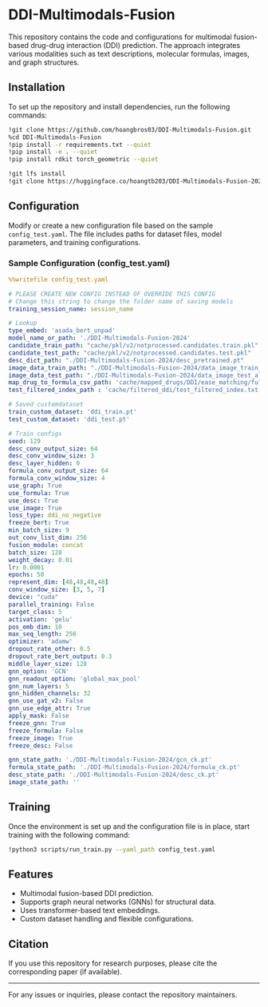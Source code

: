 # DDI-Multimodals-Fusion

This repository contains the code and configurations for multimodal fusion-based drug-drug interaction (DDI) prediction. The approach integrates various modalities such as text descriptions, molecular formulas, images, and graph structures.

## Installation

To set up the repository and install dependencies, run the following commands:

```bash
!git clone https://github.com/hoangbros03/DDI-Multimodals-Fusion.git
%cd DDI-Multimodals-Fusion
!pip install -r requirements.txt --quiet
!pip install -e . --quiet
!pip install rdkit torch_geometric --quiet

!git lfs install
!git clone https://huggingface.co/hoangtb203/DDI-Multimodals-Fusion-2024
```

## Configuration

Modify or create a new configuration file based on the sample `config_test.yaml`. The file includes paths for dataset files, model parameters, and training configurations.

### Sample Configuration (config_test.yaml)

```yaml
%%writefile config_test.yaml

# PLEASE CREATE NEW CONFIG INSTEAD OF OVERRIDE THIS CONFIG
# Change this string to change the folder name of saving models
training_session_name: session_name

# Lookup
type_embed: 'asada_bert_unpad'
model_name_or_path: './DDI-Multimodals-Fusion-2024'
candidate_train_path: "cache/pkl/v2/notprocessed.candidates.train.pkl"
candidate_test_path: "cache/pkl/v2/notprocessed.candidates.test.pkl"
desc_dict_path: "./DDI-Multimodals-Fusion-2024/desc_pretrained.pt"
image_data_train_path: "./DDI-Multimodals-Fusion-2024/data_image_train_allmodal.pt" 
image_data_test_path: "./DDI-Multimodals-Fusion-2024/data_image_test_allmodal.pt"
map_drug_to_formula_csv_path: 'cache/mapped_drugs/DDI/ease_matching/full.csv'
test_filtered_index_path : 'cache/filtered_ddi/test_filtered_index.txt'

# Saved customdataset
train_custom_dataset: 'ddi_train.pt'
test_custom_dataset: 'ddi_test.pt'

# Train configs
seed: 129
desc_conv_output_size: 64
desc_conv_window_size: 3
desc_layer_hidden: 0
formula_conv_output_size: 64 
formula_conv_window_size: 4
use_graph: True
use_formula: True
use_desc: True
use_image: True
loss_type: ddi_no_negative
freeze_bert: True
min_batch_size: 9
out_conv_list_dim: 256
fusion_module: concat
batch_size: 128
weight_decay: 0.01
lr: 0.0001
epochs: 50
represent_dim: [48,48,48,48]
conv_window_size: [3, 5, 7]
device: "cuda"
parallel_training: False
target_class: 5
activation: 'gelu'
pos_emb_dim: 10
max_seq_length: 256
optimizer: 'adamw'
dropout_rate_other: 0.5
dropout_rate_bert_output: 0.3
middle_layer_size: 128
gnn_option: 'GCN'
gnn_readout_option: 'global_max_pool'
gnn_num_layers: 5
gnn_hidden_channels: 32
gnn_use_gat_v2: False
gnn_use_edge_attr: True
apply_mask: False
freeze_gnn: True
freeze_formula: False
freeze_image: True
freeze_desc: False

gnn_state_path: './DDI-Multimodals-Fusion-2024/gcn_ck.pt'
formula_state_path: './DDI-Multimodals-Fusion-2024/formula_ck.pt'
desc_state_path: './DDI-Multimodals-Fusion-2024/desc_ck.pt'
image_state_path: ''
```

## Training

Once the environment is set up and the configuration file is in place, start training with the following command:

```bash
!python3 scripts/run_train.py --yaml_path config_test.yaml
```

## Features
- Multimodal fusion-based DDI prediction.
- Supports graph neural networks (GNNs) for structural data.
- Uses transformer-based text embeddings.
- Custom dataset handling and flexible configurations.

## Citation
If you use this repository for research purposes, please cite the corresponding paper (if available).

---

For any issues or inquiries, please contact the repository maintainers.


